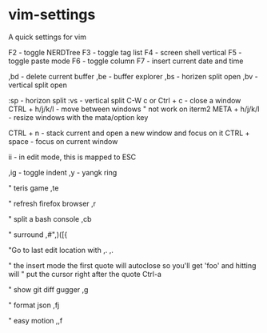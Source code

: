 vim-settings
============
A quick settings for vim


F2 - toggle NERDTree
F3 - toggle tag list
F4 - screen shell vertical
F5 - toggle paste mode
F6 - toggle column
F7 - insert current date and time

,bd - delete current buffer
,be - buffer explorer
,bs - horizen split open
,bv - vertical split open

:sp - horizon split
:vs - vertical split
C-W c  or Ctrl + c - close a window
CTRL + h/j/k/l - move between windows
" not work on iterm2
META + h/j/k/l - resize windows with the mata/option key

CTRL + n - stack current and open a new window and focus on it
CTRL + space - focus on current window

ii - in edit mode, this is mapped to ESC

,ig - toggle indent
,y  - yangk ring

" teris game
,te

" refresh firefox browser
,r

" split a bash console
,cb

" surround
,#",)([{

"Go to last edit location with ,.
,.

" the insert mode the first quote will autoclose so you'll get 'foo' and hitting <c-a> will
" put the cursor right after the quote
Ctrl-a

" show git diff gugger
,g

" format json
,fj

" easy motion
,,f<char>

